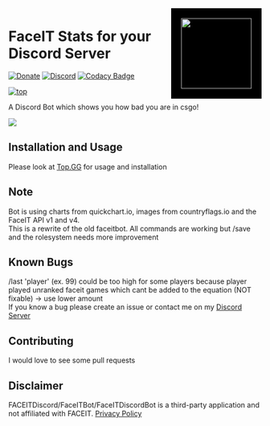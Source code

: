 <img src="https://cdn.discordapp.com/avatars/770312130037153813/704aab707701ace86dd8e737800b4521.png?size=512" height="140" align="right" style="background-color:black;padding:20px;"/>

# FaceIT Stats for your Discord Server
[![Donate](https://img.shields.io/badge/Paypal-donate-blue.svg)](https://www.paypal.me/m4rk12) [![Discord](https://img.shields.io/discord/742408927022546975?label=Discord)](https://discord.gg/DUuCMgXDJC) [![Codacy Badge](https://app.codacy.com/project/badge/Grade/8b08f583eb85478e93cc61a97c8250d2)](https://www.codacy.com/gh/pvhil/FaceItDiscord/dashboard?utm_source=github.com&amp;utm_medium=referral&amp;utm_content=pvhil/FaceItDiscord&amp;utm_campaign=Badge_Grade)   

[![top](https://img.shields.io/badge/TOP.GG-purple?logo=discord&style=for-the-badge)](https://top.gg/bot/770312130037153813)

A Discord Bot which shows you how bad you are in csgo!

<img src=https://us-east-1.tixte.net/uploads/phil-is.with-your.mom/DiscordCanary_dqcCoaJRL2.png>

## Installation and Usage  

Please look at [Top.GG](https://top.gg/bot/770312130037153813) for usage and installation

## Note
Bot is using charts from quickchart.io, images from countryflags.io and the FaceIT API v1 and v4.  
This is a rewrite of the old faceitbot. All commands are working but /save and the rolesystem needs more improvement  

## Known Bugs

/last 'player'  (ex. 99) could be too high for some players because player played unranked faceit games which cant be added to the equation (NOT fixable) -> use lower amount    
If you know a bug please create an issue or contact me on my [Discord Server](https://discord.gg/DUuCMgXDJC)

## Contributing
I would love to see some pull requests

## Disclaimer
FACEITDiscord/FaceITBot/FaceITDiscordBot is a third-party application and not affiliated with FACEIT. [Privacy Policy](https://github.com/pvhil/FaceItDiscord/blob/master/privacy.md)
